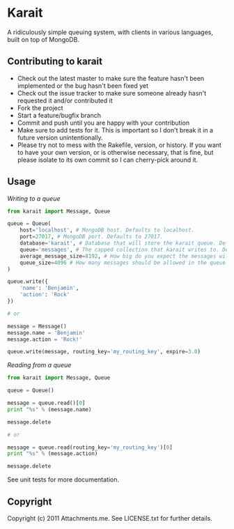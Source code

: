 Karait
======

A ridiculously simple queuing system, with clients in various languages, built on top of MongoDB.

Contributing to karait
----------------------
 
* Check out the latest master to make sure the feature hasn't been implemented or the bug hasn't been fixed yet
* Check out the issue tracker to make sure someone already hasn't requested it and/or contributed it
* Fork the project
* Start a feature/bugfix branch
* Commit and push until you are happy with your contribution
* Make sure to add tests for it. This is important so I don't break it in a future version unintentionally.
* Please try not to mess with the Rakefile, version, or history. If you want to have your own version, or is otherwise necessary, that is fine, but please isolate to its own commit so I can cherry-pick around it.

Usage
-----

_Writing to a queue_

```python
from karait import Message, Queue

queue = Queue(
    host='localhost', # MongoDB host. Defaults to localhost.
    port=27017, # MongoDB port. Defaults to 27017.
    database='karait', # Database that will store the karait queue. Defaults to karait.
    queue='messages', # The capped collection that karait writes to. Defaults to messages.
    average_message_size=8192, # How big do you expect the messages will be in bytes? Defaults to 8192.
    queue_size=4096 # How many messages should be allowed in the queue. Defaults to 4096.
)

queue.write({
	'name': 'Benjamin',
	'action': 'Rock'
})

# or

message = Message()
message.name = 'Benjamin'
message.action = 'Rock!'

queue.write(message, routing_key='my_routing_key', expire=3.0)
```

_Reading from a queue_

```python
from karait import Message, Queue

queue = Queue()

message = queue.read()[0]
print "%s" % (message.name)

message.delete

# or

message = queue.read(routing_key='my_routing_key')[0]
print "%s" % (message.action)

message.delete
```

See unit tests for more documentation.

Copyright
---------

Copyright (c) 2011 Attachments.me. See LICENSE.txt for
further details.
